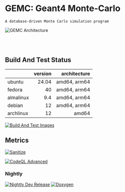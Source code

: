 # GEMC: Geant4 Monte-Carlo 


    A database-driven Monte Carlo simulation program


![GEMC Architecture](https://gemc.github.io/home/assets/images/gemcArchitecture.png "GEMC Architecture")


<br/>
<br/>


## Build And Test Status



|            |  version |  architecture |
|:-----------|---------:|--------------:|
| ubuntu     |    24.04 |  amd64, arm64 |
| fedora     |       40 |  amd64, arm64 |
| almalinux  |      9.4 |  amd64, arm64 |
| debian     |       12 |  amd64, arm64 |
| archlinux  |       12 |         amd64 |


[![Build And Test Images](https://github.com/gemc/src/actions/workflows/build_and_test.yml/badge.svg)](https://github.com/gemc/src/actions/workflows/build_and_test.yml)


## Metrics

[![Sanitize](https://github.com/gemc/src/actions/workflows/sanitize.yaml/badge.svg)](https://github.com/gemc/src/actions/workflows/sanitize.yaml)

[![CodeQL Advanced](https://github.com/gemc/src/actions/workflows/codeql.yml/badge.svg)](https://github.com/gemc/src/actions/workflows/codeql.yml)

### Nightly

[![Nightly Dev Release](https://github.com/gemc/src/actions/workflows/dev_release.yml/badge.svg)](https://github.com/gemc/src/actions/workflows/dev_release.yml)
[![Doxygen](https://github.com/gemc/src/actions/workflows/doxygen.yaml/badge.svg)](https://github.com/gemc/src/actions/workflows/doxygen.yaml)

